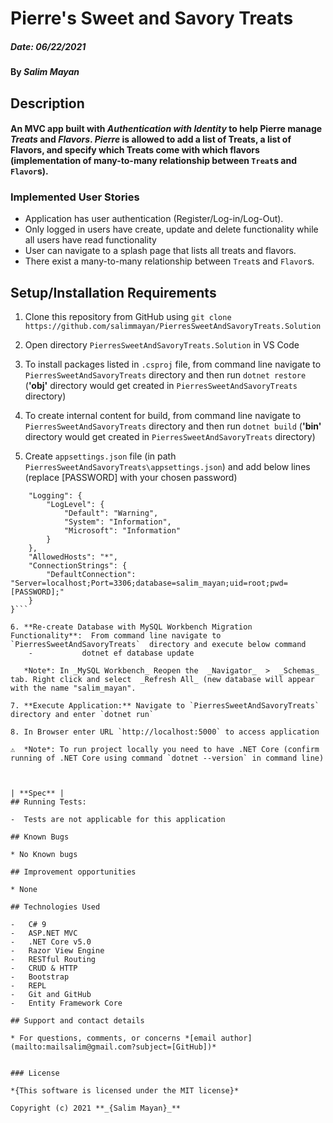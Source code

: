 


# Pierre's Sweet and Savory Treats

##### Date: **06/22/2021**

#### By **_Salim Mayan_**

## Description

#### An MVC app built with _Authentication with Identity_ to help Pierre manage _Treats_ and  _Flavors_.  _Pierre_ is allowed to add a list of Treats, a list of Flavors, and specify which Treats come with which flavors (implementation of many-to-many relationship between `Treat`s and `Flavor`s). 

### Implemented User Stories

-   Application has user authentication (Register/Log-in/Log-Out). 
-   Only logged in users have create, update and delete functionality while all users have read functionality
-   User can  navigate to a splash page that lists all treats and flavors. 
-   There exist a many-to-many relationship between  `Treat`s and  `Flavor`s.   

## Setup/Installation Requirements

1. Clone this repository from GitHub using `git clone https://github.com/salimmayan/PierresSweetAndSavoryTreats.Solution`

2. Open directory `PierresSweetAndSavoryTreats.Solution` in VS Code

3. To install packages listed in `.csproj` file, from command line navigate to `PierresSweetAndSavoryTreats`  directory and then run  `dotnet restore` (**'obj'** directory would get created in `PierresSweetAndSavoryTreats` directory)

4. To create internal content for build, from command line navigate to `PierresSweetAndSavoryTreats`  directory and then run  `dotnet build` (**'bin'** directory would get created in `PierresSweetAndSavoryTreats`  directory)
5. Create `appsettings.json` file (in path `PierresSweetAndSavoryTreats\appsettings.json`) and add below lines (replace [PASSWORD] with your chosen password)

```{
	"Logging": {
		"LogLevel": {
			"Default": "Warning",
			"System": "Information",
			"Microsoft": "Information"
		}
	},
	"AllowedHosts": "*",
	"ConnectionStrings": {
		"DefaultConnection": "Server=localhost;Port=3306;database=salim_mayan;uid=root;pwd=[PASSWORD];"
	}
}```

6. **Re-create Database with MySQL Workbench Migration Functionality**:  From command line navigate to `PierresSweetAndSavoryTreats`  directory and execute below command  
	-   		dotnet ef database update
    
   *Note*: In _MySQL Workbench_ Reopen the  _Navigator_  >  _Schemas_  tab. Right click and select  _Refresh All_ (new database will appear with the name "salim_mayan".

7. **Execute Application:** Navigate to `PierresSweetAndSavoryTreats` directory and enter `dotnet run`

8. In Browser enter URL `http://localhost:5000` to access application

⚠️  *Note*: To run project locally you need to have .NET Core (confirm running of .NET Core using command `dotnet --version` in command line)



| **Spec** |
## Running Tests:

-  Tests are not applicable for this application

## Known Bugs

* No Known bugs

## Improvement opportunities

* None

## Technologies Used

-   C# 9
-   ASP.NET MVC
-   .NET Core v5.0
-   Razor View Engine
-   RESTful Routing
-   CRUD & HTTP
-   Bootstrap
-   REPL
-   Git and GitHub
-   Entity Framework Core

## Support and contact details

* For questions, comments, or concerns *[email author](mailto:mailsalim@gmail.com?subject=[GitHub])*


### License

*{This software is licensed under the MIT license}*

Copyright (c) 2021 **_{Salim Mayan}_**